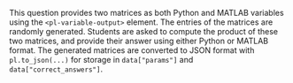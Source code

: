 This question provides two matrices as both Python and MATLAB variables using the `<pl-variable-output>` element. The entries of the matrices are randomly generated. Students are asked to compute the product of these two matrices, and provide their answer using either Python or MATLAB format. The generated matrices are converted to JSON format with `pl.to_json(...)` for storage in `data["params"]` and `data["correct_answers"]`.
